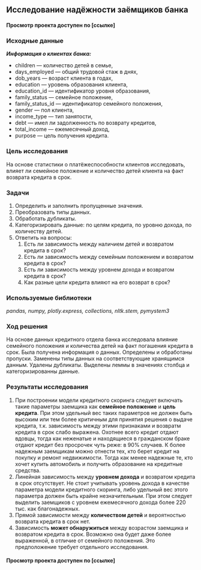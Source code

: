 ## Исследование надёжности заёмщиков банка
#### Просмотр проекта доступен по [ссылке]
### Исходные данные
***Информация о клиентах банка:***
* children — количество детей в семье,
* days_employed — общий трудовой стаж в днях,
* dob_years — возраст клиента в годах,
* education — уровень образования клиента,
* education_id — идентификатор уровня образования,
* family_status — семейное положение,
* family_status_id — идентификатор семейного положения,
* gender — пол клиента,
* income_type — тип занятости,
* debt — имел ли задолженность по возврату кредитов,
* total_income — ежемесячный доход,
* purpose — цель получения кредита.

### Цель исследования

На основе статистики о платёжеспособности клиентов исследовать, влияет ли семейное положение и количество детей клиента на факт возврата кредита в срок.

### Задачи
1. Определить и заполнить пропущенные значения.
2. Преобразовать типы данных.
3. Обработать дубликаты.
4. Категоризировать данные: по целям кредита, по уровню дохода, по количеству детей.
5. Ответить на вопросы:
   1. Есть ли зависимость между наличием детей и возвратом кредита в срок?
   2. Есть ли зависимость между семейным положением и возвратом кредита в срок?
   3. Есть ли зависимость между уровнем дохода и возвратом кредита в срок?
   4. Как разные цели кредита влияют на его возврат в срок?

### Используемые библиотеки
*pandas, numpy, plotly.express, collections, nltk.stem, pymystem3*

### Ход решения
На основе данных кредитного отдела банка исследовала влияние семейного положения и
количества детей на факт погашения кредита в срок. Была получена информация о
данных. Определены и обработаны пропуски. Заменены типы данных на соответствующие
хранящимся данным. Удалены дубликаты. Выделены леммы в значениях столбца и
категоризированны данные.

### Результаты исследования
1. При построении модели кредитного скоринга следует включать такие параметры заемщика как **семейное положение** и **цель кредита**. При этом удельный вес таких параметров не должен быть высоким или тем более критичным для принятия решения о выдаче кредита, т.к. зависимость между этими признаками и возвратм кредита в срок слабо выражена. Охотнее всего кредит отдают вдовцы, тогда как неженатые и находящиеся в гражданском браке отдают кредит без просрочек чуть реже: в 90% случаев. К более надежным заемщикам можно отнести тех, кто берет кредит на покупку и ремонт недвижимости. Тогда как менее надежные те, кто хочет купить автомобиль и получить образование на кредитные средства.
2. Линейная зависимость между **уровнем дохода** и возвратом кредита в срок отсутствует. Не стоит учитывать уровень дохода в качестве параметра модели кредитного скоринга, либо удельный вес этого параметра должен быть крайне незначительным. При этом следует выделить заемщиков с уровнем ежемесячного дохода более 220 тыс. как благонадежных.
3. Прямой зависимости между **количеством детей** и вероятностью возврата кредита в срок нет.
4. Зависимость **может обнаружиться** между возрастом заемщика и возвратом кредита в срок. Возможно она будет даже более выраженной, в отличие от семейного положения. Это предположение требует отдельного исследования.
#### Просмотр проекта доступен по [ссылке]